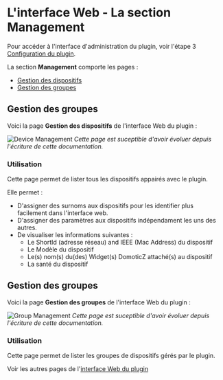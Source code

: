 # L'interface Web - La section Management

Pour accéder à l'interface d'administration du plugin, voir l'étape 3 [Configuration du plugin](Configuration.md).

La section __Management__ comporte les pages :

* [Gestion des dispositifs](#gestion-des-dispositifs)
* [Gestion des groupes](#gestion-des-groupes)

## Gestion des groupes

Voici la page __Gestion des dispositifs__ de l'interface Web du plugin : 

![Device Management](https://github.com/pipiche38/Domoticz-Zigate-Wiki/blob/master/Images/Device-Management.png)
*Cette page est suceptible d'avoir évoluer depuis l'écriture de cette documentation.*

### Utilisation

Cette page permet de lister tous les dispositifs appairés avec le plugin. 

Elle permet :

* D'assigner des surnoms aux dispositifs pour les identifier plus facilement dans l'interface web.
* D'assigner des paramètres aux dispositifs indépendament les uns des autres.
* De visualiser les informations suivantes :
  * Le ShortId (adresse réseau) and IEEE (Mac Address) du dispositif
  * Le Modèle du dispositif
  * Le(s) nom(s) du(des) Widget(s) DomoticZ attaché(s) au dispositif
  * La santé du dispositif



## Gestion des groupes

Voici la page __Gestion des groupes__ de l'interface Web du plugin : 

![Group Management](https://github.com/pipiche38/Domoticz-Zigate-Wiki/blob/master/Images/Group-Management.png)
*Cette page est suceptible d'avoir évoluer depuis l'écriture de cette documentation.*

### Utilisation

Cette page permet de lister les groupes de dispositifs gérés par le plugin.


Voir les autres pages de l'[interface Web du plugin](Home.md#linterface-web-du-plugin)
